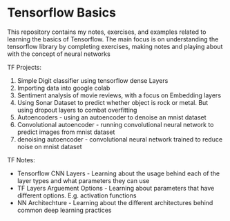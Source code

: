 # Tensorflow Basics

This repository contains my notes, exercises, and examples related to learning the basics of Tensorflow. The main focus is on understanding the tensorflow library by completing exercises, making notes and playing about with the concept of neural networks

TF Projects:

1. Simple Digit classifier using tensorflow dense Layers
2. Importing data into google colab
3. Sentiment analysis of movie reviews, with a focus on Embedding layers
4. Using Sonar Dataset to predict whether object is rock or metal. But using dropout layers to combat overfitting  
5. Autoencoders - using an autoencoder to denoise an mnist dataset
6. Convolutional autoencoder - running convolutional neural network to predict images from mnist dataset
7. denoising autoencoder - convolutional neural network trained to reduce noise on mnist dataset

TF Notes:

- Tensorflow CNN Layers - Learning about the usage behind each of the layer types and what parameters they can use  
- TF Layers Arguement Options - Learning about parameters that have different options. E.g. activation functions  
- NN Architechture - Learning about the different architectures behind common deep learning practices  

